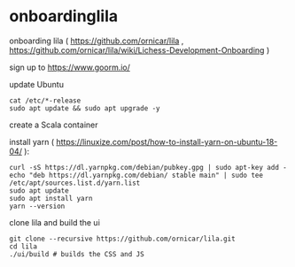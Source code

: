 # onboardinglila

onboarding lila ( https://github.com/ornicar/lila , https://github.com/ornicar/lila/wiki/Lichess-Development-Onboarding )

sign up to https://www.goorm.io/

update Ubuntu

```
cat /etc/*-release
sudo apt update && sudo apt upgrade -y
```

create a Scala container

install yarn ( https://linuxize.com/post/how-to-install-yarn-on-ubuntu-18-04/ ):

```
curl -sS https://dl.yarnpkg.com/debian/pubkey.gpg | sudo apt-key add -
echo "deb https://dl.yarnpkg.com/debian/ stable main" | sudo tee /etc/apt/sources.list.d/yarn.list
sudo apt update
sudo apt install yarn
yarn --version
```

clone lila and build the ui

```
git clone --recursive https://github.com/ornicar/lila.git
cd lila
./ui/build # builds the CSS and JS
```
